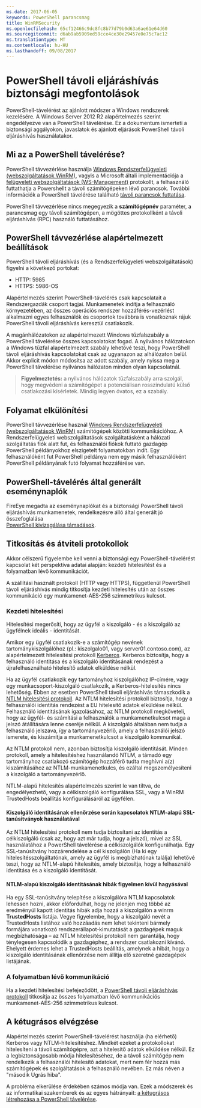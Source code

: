 ```yaml
---
ms.date: 2017-06-05
keywords: PowerShell parancsmag
title: WinRMSecurity
ms.openlocfilehash: 65cf12466c9dc8fc8b77d79b0d63a6ae61e64d60
ms.sourcegitcommit: d6ab9ab5909ed59cce4ce30e29457e0e75c7ac12
ms.translationtype: MT
ms.contentlocale: hu-HU
ms.lasthandoff: 09/08/2017
---
```

# <a name="powershell-remoting-security-considerations"></a>PowerShell távoli eljáráshívás biztonsági megfontolások

PowerShell-távelérést az ajánlott módszer a Windows rendszerek kezelésére. A Windows Server 2012 R2 alapértelmezés szerint engedélyezve van a PowerShell távelérése. Ez a dokumentum ismerteti a biztonsági aggályokon, javaslatok és ajánlott eljárások PowerShell távoli eljáráshívás használatakor.

## <a name="what-is-powershell-remoting"></a>Mi az a PowerShell távelérése?

PowerShell távvezérlése használja [Windows Rendszerfelügyeleti (webszolgáltatások WinRM)](https://msdn.microsoft.com/en-us/library/windows/desktop/aa384426.aspx), vagyis a Microsoft általi implementációja a [felügyeleti webszolgáltatások (WS-Management)](http://www.dmtf.org/sites/default/files/standards/documents/DSP0226_1.2.0.pdf) protokollt, a felhasználó futtathatja a Powershellt a távoli számítógépeken lévő parancsok. További információk a PowerShell távelérése található [távoli parancsok futtatása](https://technet.microsoft.com/en-us/library/dd819505.aspx).

PowerShell távvezérlése nincs megegyezik a **számítógépnév** paraméter, a parancsmag egy távoli számítógépen, a mögöttes protokollként a távoli eljáráshívás (RPC) használó futtatásához.

## <a name="powershell-remoting-default-settings"></a>PowerShell távvezérlése alapértelmezett beállítások

PowerShell távoli eljáráshívás (és a Rendszerfelügyeleti webszolgáltatások) figyelni a következő portokat:

- HTTP: 5985
- HTTPS: 5986-OS

Alapértelmezés szerint PowerShell-távelérés csak kapcsolatait a Rendszergazdák csoport tagjai. Munkamenetek indítja a felhasználó környezetében, az összes operációs rendszer hozzáférés-vezérlést alkalmazni egyes felhasználók és csoportok továbbra is vonatkoznak rájuk PowerShell távoli eljáráshívás keresztül csatlakozik.

A magánhálózatokon az alapértelmezett Windows tűzfalszabály a PowerShell távelérése összes kapcsolatokat fogad. A nyilvános hálózatokon a Windows tűzfal alapértelmezett szabály lehetővé teszi, hogy PowerShell távoli eljáráshívás kapcsolatokat csak az ugyanazon az alhálózaton belül. Akkor explicit módon módosítsa az adott szabály, amely nyissa meg a PowerShell távelérése nyilvános hálózaton minden olyan kapcsolatnál.

>**Figyelmeztetés:** a nyilvános hálózatok tűzfalszabály arra szolgál, hogy megvédeni a számítógépet a potenciálisan rosszindulatú külső csatlakozási kísérletek. Mindig legyen óvatos, ez a szabály.

## <a name="process-isolation"></a>Folyamat elkülönítési

PowerShell távvezérlése használ [Windows Rendszerfelügyeleti (webszolgáltatások WinRM)](https://msdn.microsoft.com/en-us/library/windows/desktop/aa384426) számítógépek közötti kommunikációhoz. A Rendszerfelügyeleti webszolgáltatások szolgáltatásként a hálózati szolgáltatás fiók alatt fut, és felhasználói fiókok futtató gazdagép PowerShell példányokhoz elszigetelt folyamatokban indít. Egy felhasználóként fut PowerShell példánya nem egy másik felhasználóként PowerShell példányának futó folyamat hozzáférése van.

## <a name="event-logs-generated-by-powershell-remoting"></a>PowerShell-távelérés által generált eseménynaplók

FireEye megadta az eseménynaplókat és a biztonsági PowerShell távoli eljáráshívás munkamenetek, rendelkezésre álló által generált jó összefoglalása  
[PowerShell kivizsgálása támadások](https://www.fireeye.com/content/dam/fireeye-www/global/en/solutions/pdfs/wp-lazanciyan-investigating-powershell-attacks.pdf).

## <a name="encryption-and-transport-protocols"></a>Titkosítás és átviteli protokollok

Akkor célszerű figyelembe kell venni a biztonsági egy PowerShell-távelérést kapcsolat két perspektíva adatai alapján: kezdeti hitelesítést és a folyamatban lévő kommunikációt. 

A szállítási használt protokoll (HTTP vagy HTTPS), függetlenül PowerShell távoli eljáráshívás mindig titkosítja kezdeti hitelesítés után az összes kommunikáció egy munkamenet-AES-256 szimmetrikus kulcsot.
    
### <a name="initial-authentication"></a>Kezdeti hitelesítési

Hitelesítési megerősíti, hogy az ügyfél a kiszolgáló - és a kiszolgáló az ügyfélnek ideális - identitását.
    
Amikor egy ügyfél csatlakozik-e a számítógép nevének tartománykiszolgálóhoz (pl.: kiszolgalo01, vagy server01.contoso.com), az alapértelmezett hitelesítési protokoll [Kerberos](https://msdn.microsoft.com/en-us/library/windows/desktop/aa378747.aspx).
Kerberos biztosítja, hogy a felhasználó identitása és a kiszolgáló identitásának rendezést a újrafelhasználható hitelesítő adatok elküldése nélkül.

Ha az ügyfél csatlakozik egy tartományhoz kiszolgálóhoz IP-címére, vagy egy munkacsoport-kiszolgáló csatlakozik, a Kerberos-hitelesítés nincs lehetőség. Ebben az esetben PowerShell távoli eljáráshívás támaszkodik a [NTLM hitelesítési protokoll](https://msdn.microsoft.com/en-us/library/windows/desktop/aa378749.aspx). Az NTLM hitelesítési protokoll biztosítja, hogy a felhasználói identitás rendezést a EU hitelesítő adatok elküldése nélkül. Felhasználó identitásának igazolásához, az NTLM protokoll megköveteli, hogy az ügyfél- és számítási a felhasználók a munkamenetkulcsot maga a jelszó átállítására lenne cseréje nélkül. A kiszolgáló általában nem tudja a felhasználó jelszava, így a tartományvezérlő, amely a felhasználói jelszó ismerete, és kiszámítja a munkamenetkulcsot a kiszolgáló kommunikál. 
      
Az NTLM protokoll nem, azonban biztosítja kiszolgáló identitását. Minden protokoll, amely a hitelesítéshez használandó NTLM, a támadó egy tartományhoz csatlakozó számítógép hozzáférő tudta meghívni a(z) kiszámításához az NTLM-munkamenetkulcs, és ezáltal megszemélyesíteni a kiszolgáló a tartományvezérlő.

NTLM-alapú hitelesítés alapértelmezés szerint le van tiltva, de engedélyezhető, vagy a célkiszolgáló konfigurálása SSL, vagy a WinRM TrustedHosts beállítás konfigurálásáról az ügyfélen.
    
#### <a name="using-ssl-certificates-to-validate-server-identity-during-ntlm-based-connections"></a>Kiszolgáló identitásának ellenőrzése során kapcsolatok NTLM-alapú SSL-tanúsítványok használatával

Az NTLM hitelesítési protokoll nem tudja biztosítani az identitás a célkiszolgáló (csak az, hogy azt már tudja, hogy a jelszó), mivel az SSL használatához a PowerShell távelérése a célkiszolgálók konfigurálhatja. Egy SSL-tanúsítvány hozzárendelése a cél kiszolgálón (Ha ki egy hitelesítésszolgáltatónak, amely az ügyfél is megbízhatónak találja) lehetővé teszi, hogy az NTLM-alapú hitelesítés, amely biztosítja, hogy a felhasználó identitása és a kiszolgáló identitását.
    
#### <a name="ignoring-ntlm-based-server-identity-errors"></a>NTLM-alapú kiszolgáló identitásának hibák figyelmen kívül hagyásával
      
Ha egy SSL-tanúsítvány telepítése a kiszolgálóra NTLM kapcsolatok lehessen hozni, akkor előfordulhat, hogy ne jelenjen meg többé az eredményül kapott identitás hibák adja hozzá a kiszolgálón a winrm **TrustedHosts** listája. Vegye figyelembe, hogy a kiszolgáló nevét a TrustedHosts listához való hozzáadás nem lehet tekinteni bármely formájára vonatkozó rendszerállapot-kimutatását a gazdagépek maguk megbízhatósága – az NTLM hitelesítési protokoll nem garantálja, hogy ténylegesen kapcsolódik a gazdagéphez, a rendszer csatlakozni kívánó.
Ehelyett érdemes lehet a TrustedHosts beállítás, amelynek a hibát, hogy a kiszolgáló identitásának ellenőrzése nem állítja elő szeretné gazdagépek listájának.
    
    
### <a name="ongoing-communication"></a>A folyamatban lévő kommunikáció

Ha a kezdeti hitelesítési befejeződött, a [PowerShell távoli eljáráshívás protokoll](https://msdn.microsoft.com/en-us/library/dd357801.aspx) titkosítja az összes folyamatban lévő kommunikációs munkamenet-AES-256 szimmetrikus kulcsot.  


## <a name="making-the-second-hop"></a>A kétugrásos elvégzése

Alapértelmezés szerint PowerShell-távelérést használja (ha elérhető) Kerberos vagy NTLM-hitelesítéshez. Mindkét ezeket a protokollokat hitelesíteni a távoli számítógépre, azt a hitelesítő adatok elküldése nélkül.
Ez a legbiztonságosabb módja hitelesítéséhez, de a távoli számítógép nem rendelkezik a felhasználói hitelesítő adatokat, mert nem fér hozzá más számítógépek és szolgáltatások a felhasználó nevében. Ez más néven a "második Ugrás hiba".

A probléma elkerülése érdekében számos módja van. Ezek a módszerek és az informatikai szakemberek és az egyes hátrányait: [a kétugrásos létrehozása a PowerShell távelérése](PS-remoting-second-hop.md).










